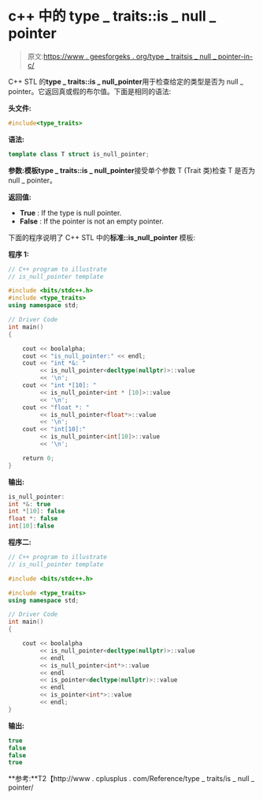 # c++ 中的 type _ traits::is _ null _ pointer

> 原文:[https://www . geesforgeks . org/type _ traitsis _ null _ pointer-in-c/](https://www.geeksforgeeks.org/type_traitsis_null_pointer-in-c/)

C++ STL 的**type _ traits::is _ null_pointer**用于检查给定的类型是否为 null _ pointer。它返回真或假的布尔值。下面是相同的语法:

**头文件:**

```cpp
#include<type_traits>

```

**语法:**

```cpp
template class T struct is_null_pointer;

```

**参数:**模板**type _ traits::is _ null_pointer**接受单个参数 T (Trait 类)检查 T 是否为 null _ pointer。

**返回值:**

*   **True** : If the type is null pointer.
*   **False** : If the pointer is not an empty pointer.

下面的程序说明了 C++ STL 中的**标准::is_null_pointer** 模板:

**程序 1:**

```cpp
// C++ program to illustrate
// is_null_pointer template

#include <bits/stdc++.h>
#include <type_traits>
using namespace std;

// Driver Code
int main()
{

    cout << boolalpha;
    cout << "is_null_pointer:" << endl;
    cout << "int *&: "
         << is_null_pointer<decltype(nullptr)>::value
         << '\n';
    cout << "int *[10]: "
         << is_null_pointer<int * [10]>::value
         << '\n';
    cout << "float *: "
         << is_null_pointer<float*>::value
         << '\n';
    cout << "int[10]:"
         << is_null_pointer<int[10]>::value
         << '\n';

    return 0;
}
```

**输出:**

```cpp
is_null_pointer:
int *&: true
int *[10]: false
float *: false
int[10]:false

```

**程序二:**

```cpp
// C++ program to illustrate
// is_null_pointer template

#include <bits/stdc++.h>

#include <type_traits>
using namespace std;

// Driver Code
int main()
{

    cout << boolalpha
         << is_null_pointer<decltype(nullptr)>::value
         << endl
         << is_null_pointer<int*>::value
         << endl
         << is_pointer<decltype(nullptr)>::value
         << endl
         << is_pointer<int*>::value
         << endl;
}
```

**输出:**

```cpp
true
false
false
true

```

**参考:**T2【http://www . cplusplus . com/Reference/type _ traits/is _ null _ pointer/